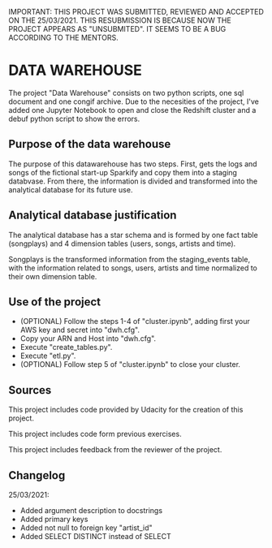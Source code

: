 IMPORTANT: THIS PROJECT WAS SUBMITTED, REVIEWED AND ACCEPTED ON THE 25/03/2021. THIS RESUBMISSION IS BECAUSE NOW THE PROJECT APPEARS AS "UNSUBMITED". IT SEEMS TO BE A BUG ACCORDING TO THE MENTORS.

# DATA WAREHOUSE

The project "Data Warehouse" consists on two python scripts, one sql document and one congif archive. Due to the necesities of the project, I've added one Jupyter Notebook to open and close the Redshift cluster and a debuf python script to show the errors.

## Purpose of the data warehouse

The purpose of this datawarehouse has two steps. First, gets the logs and songs of the fictional start-up Sparkify and copy them into a staging databvase. From there, the information is divided and transformed into the analytical database for its future use.

## Analytical database justification

The analytical database has a star schema and is formed by one fact table (songplays) and 4 dimension tables (users, songs, artists and time).

Songplays is the transformed information from the staging_events table, with the information related to songs, users, artists and time normalized to their own dimension table.

## Use of the project

- (OPTIONAL) Follow the steps 1-4 of "cluster.ipynb", adding first your AWS key and secret into "dwh.cfg".
- Copy your ARN and Host into "dwh.cfg".
- Execute "create_tables.py".
- Execute "etl.py".
- (OPTIONAL) Follow step 5 of "cluster.ipynb" to close your cluster.

## Sources

This project includes code provided by Udacity for the creation of this project.

This project includes code form previous exercises.

This project includes feedback from the reviewer of the project.

## Changelog

25/03/2021:
- Added argument description to docstrings
- Added primary keys
- Added not null to foreign key "artist_id"
- Added SELECT DISTINCT instead of SELECT